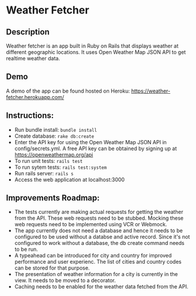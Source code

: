 # Weather Fetcher

## Description

Weather fetcher is an app built in Ruby on Rails that displays weather at different geographic locations. It uses Open Weather Map JSON API to get realtime weather data.

## Demo

A demo of the app can be found hosted on Heroku: https://weather-fetcher.herokuapp.com/

## Instructions:

- Run bundle install: ```bundle install```
- Create database: ```rake db:create```
- Enter the API key for using the Open Weather Map JSON API in config/secrets.yml. A free API key can be obtained by signing up at https://openweathermap.org/api
- To run unit tests: ```rails test```
- To run sytem tests: ```rails test:system```
- Run rails server: ```rails s```
- Access the web application at localhost:3000

## Improvements Roadmap:

- The tests currently are making actual requests for getting the weather from the API. These web requests need to be stubbed. Mocking these web requests need to be implemented using VCR or Webmock.
- The app currently does not need a database and hence it needs to be configured to be used without a databse and active record. Since it's not configured to work without a database, the db create command needs to be run.
- A typeahead can be introduced for city and country for improved performance and user experienc. The list of cities and country codes can be stored for that purpose.
- The presentation of weather information for a city is currently in the view. It needs to be moved to a decorator.
- Caching needs to be enabled for the weather data fetched from the API.
